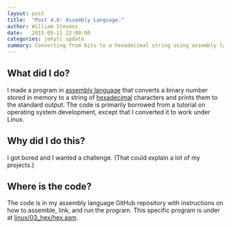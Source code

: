 ```yaml
---
layout: post
title:  "Post 4.0: Assembly Language."
author: William Stevens
date:   2015-05-11 22:00:00
categories: jekyll update
summary: Converting from bits to a hexadecimal string using assembly language.
---
```


## What did I do?
I made a program in [assembly language](http://en.wikipedia.org/wiki/Assembly_language) that converts a binary number stored in memory to a string of [hexadecimal](http://en.wikipedia.org/wiki/Hexadecimal) characters and prints them to the standard output. The code is primarily borrowed from a tutorial on operating system development, except that I converted it to work under Linux.

## Why did I do this?
I got bored and I wanted a challenge. (That could explain a lot of my projects.)

## Where is the code?
The code is in my assembly language GitHub repository with instructions on how to assemble, link, and run the program. This specific program is under at [linux/03_hex/hex.asm](https://github.com/wastevensv/Assembly/blob/master/linux/03_hex/hex.asm).

